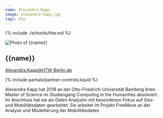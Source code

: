 ```yaml
---
name: Alexandra Kapp
image: alexandra-kapp.jpg
tags: htw
---
```


{% include ./schools/htw.md %}

<div class="component-partner">

![Photo of {{name}}](/assets/images/{{image}})

<div>

## {{name}}

[Alexandra.Kapp@HTW-Berlin.de](Alexandra.Kapp@HTW-Berlin.de)

</div>

</div>
{% include partials/partner-controls.liquid %}

Alexandra Kapp hat 2018 an der Otto-Friedrich-Universität Bamberg ihren Master of Science im Studiengang Computing in the Humanities absolviert. Im Anschluss hat sie als Daten Analystin mit besonderem Fokus auf Geo- und Mobilitätsdaten gearbeitet. Sie arbeitet im Projekt FreeMove an der Analyse und Modellierung der Mobilitätsdaten.